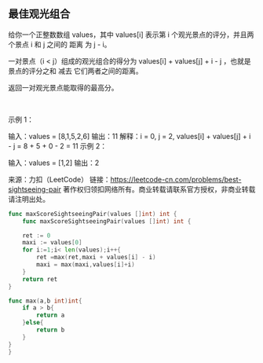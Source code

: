 ## 最佳观光组合
给你一个正整数数组 values，其中 values[i] 表示第 i 个观光景点的评分，并且两个景点 i 和 j 之间的 距离 为 j - i。

一对景点（i < j）组成的观光组合的得分为 values[i] + values[j] + i - j ，也就是景点的评分之和 减去 它们两者之间的距离。

返回一对观光景点能取得的最高分。

 

示例 1：

输入：values = [8,1,5,2,6]
输出：11
解释：i = 0, j = 2, values[i] + values[j] + i - j = 8 + 5 + 0 - 2 = 11
示例 2：

输入：values = [1,2]
输出：2

来源：力扣（LeetCode）
链接：https://leetcode-cn.com/problems/best-sightseeing-pair
著作权归领扣网络所有。商业转载请联系官方授权，非商业转载请注明出处。
```go
func maxScoreSightseeingPair(values []int) int {
	func maxScoreSightseeingPair(values []int) int {

    ret := 0
    maxi := values[0]
    for i:=1;i< len(values);i++{
        ret =max(ret,maxi + values[i] - i)
        maxi = max(maxi,values[i]+i) 
    }
    return ret
}

func max(a,b int)int{
    if a > b{
        return a
    }else{
        return b
    }
}
}
```

